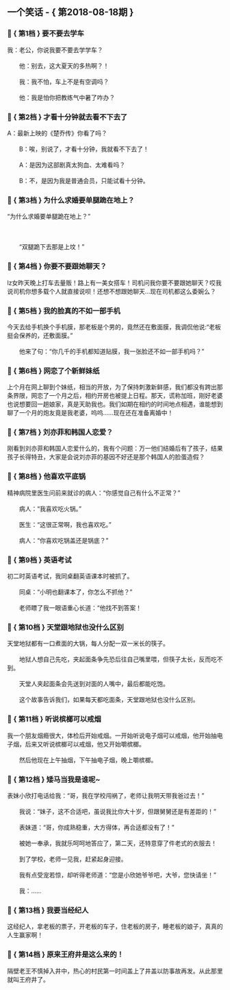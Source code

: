 ## 一个笑话 - { 第2018-08-18期 }
</hr>

### :jack_o_lantern: { 第1档 } 要不要去学车
我：老公，你说我要不要去学学车？<br/><br/>　　他：别去，这大夏天的多热啊？！<br/><br/>　　我：我不怕，车上不是有空调吗？<br/><br/>　　他：我是怕你把教练气中暑了咋办？


### :jack_o_lantern: { 第2档 } 才看十分钟就去看不下去了
A：最新上映的《楚乔传》你看了吗？<br/><br/>　　B：唉，别说了，才看十分钟，我就看不下去了！<br/><br/>　　A：是因为这部剧真太狗血、太难看吗？<br/><br/>　　B：不，是因为我是普通会员，只能试看十分钟。


### :jack_o_lantern: { 第3档 } 为什么求婚要单腿跪在地上？
“为什么求婚要单腿跪在地上？”<br/><br/><br/><br/>　　“双腿跪下去那是上坟！”


### :jack_o_lantern: { 第4档 } 你要不要跟她聊天？
lz女昨天晚上打车去量贩！路上有一美女搭车！司机问我你要不要跟她聊天？哎我说司机你想多载个人就直接说呗！还想不想跟她聊天…现在司机都这么委婉么？


### :jack_o_lantern: { 第5档 } 我的脸真的不如一部手机
今天去给手机换个手机膜，那老板是个男的，竟然还在敷面膜，我调侃他说:“老板挺会保养的，还敷面膜。”<br/><br/>　　他来了句：“你几千的手机都知道贴膜，我一张脸还不如一部手机吗？”


### :jack_o_lantern: { 第6档 } 网恋了个新鲜妹纸
上个月在网上聊到个妹纸，相当的开放，为了保持刺激新鲜感，我们都没有跨出那条界限，网恋了一个月之后，相约开房也被提上日程。那天，谎称加班，刚好老婆也说想要回一趟娘家，真是天助我也。我们如期在相约的时间地点相遇，谁能想到聊了一个月的炮友竟是我老婆，呜呜……现在还在准备离婚中！


### :jack_o_lantern: { 第7档 } 刘亦菲和韩国人恋爱？
刚看到刘亦菲和韩国人恋爱什么的，我有个问题：万一他们结婚后有了孩子，结果孩子长得特丑，大家是会说刘亦菲的基因不好还是那个韩国人的脸蛋造假？


### :jack_o_lantern: { 第8档 } 他喜欢平底锅
精神病院里医生问前来就诊的病人：“你感觉自己有什么不正常？”<br/><br/>　　病人：“我喜欢吃火锅。”<br/><br/>　　医生：“这很正常啊，我也喜欢吃。”<br/><br/>　　病人：“你喜欢吃锅盖还是锅底？”


### :jack_o_lantern: { 第9档 } 英语考试
初二时英语考试，我同桌翻英语课本时被抓了。<br/><br/>　　同桌：“小明也翻课本了，你怎么不抓他？”<br/><br/>　　老师瞟了我一眼语重心长道：“他找不到答案！


### :jack_o_lantern: { 第10档 } 天堂跟地狱也没什么区别
天堂地狱都有一口煮面的大锅，每人分配一双一米长的筷子。<br/><br/>　　地狱人想自己先吃，夹起面条争先恐后往自己嘴里喂，但筷子太长，反而吃不到。<br/><br/>　　天堂人夹起面条会先送到对面的人嘴中，最后都能吃饱。<br/><br/>　　这个故事告诉我们，如果每天都吃面条，天堂跟地狱也没什么区别。


### :jack_o_lantern: { 第11档 } 听说槟榔可以戒烟
我一个朋友烟瘾很大，体检后开始戒烟。一开始听说电子烟可以戒烟，他开始抽电子烟，后来又听说槟榔可以戒烟，他又开始嚼槟榔。<br/><br/>　　然后他现在上午抽烟，下午抽电子烟，晚上嚼槟榔。


### :jack_o_lantern: { 第12档 } 矮马当我是谁呢~
表妹小欣打电话给我：“哥，我在学校闯祸了，老师让我明天带我爸过去！”<br/><br/>　　我说：“妹子，这不合适吧，虽说我比你大十岁，但跟舅舅还是有差距的！”<br/><br/>　　表妹道：“哥，你成熟稳重，大方得体，再合适都没有了！”<br/><br/>　　被她一奉承，我就乐呵呵地答应了，第二天，还特意穿了件老式的衣服去！<br/><br/>　　到了学校，老师一见我，赶紧起身迎接。<br/><br/>　　我有点受宠若惊，却听得老师道：“您是小欣她爷爷吧，大爷，您快请坐！”<br/><br/>　　我：......


### :jack_o_lantern: { 第13档 } 我要当经纪人
这经纪人，拿老板的票子，开老板的车子，住老板的房子，睡老板的娘子，真真的人生赢家啊！


### :jack_o_lantern: { 第14档 } 原来王府井是这么来的！
隔壁老王不慎掉入井中，热心的村民第一时间盖上了井盖以防事故再发。从此那里就叫王府井了。

